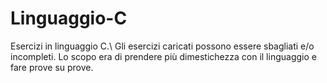 # Linguaggio-C
Esercizi in linguaggio C.\\
Gli esercizi caricati possono essere sbagliati e/o incompleti. Lo scopo era di prendere più dimestichezza con il linguaggio e fare prove su prove. 
